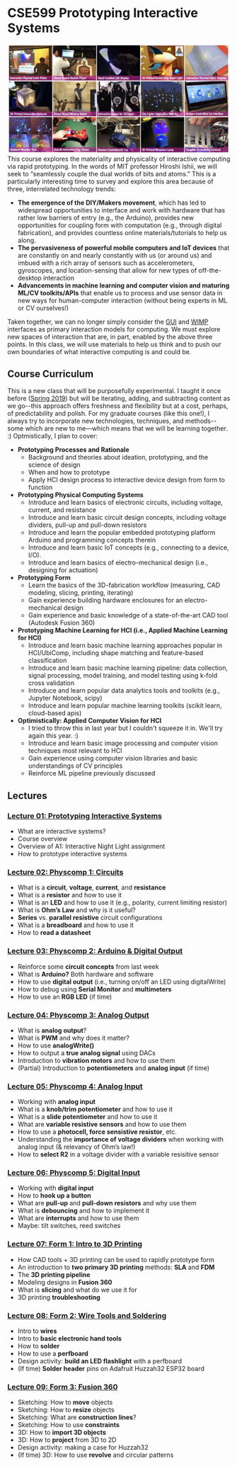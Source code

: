 # CSE599 Prototyping Interactive Systems
![Example assignments and projects from previous incarnations of this course: CMSC838f at UMD](https://github.com/jonfroehlich/CSE599Sp2019/blob/master/docs/ExampleAssignmentsAndProjects.jpg "Example assignments and projects")
This course explores the materiality and physicality of interactive computing via rapid prototyping. In the words of MIT professor Hiroshi Ishii, we will seek to “seamlessly couple the dual worlds of bits and atoms.” This is a particularly interesting time to survey and explore this area because of three, interrelated technology trends:

- **The emergence of the DIY/Makers movement**, which has led to widespread opportunities to interface and work with hardware that has rather low barriers of entry (e.g., the Arduino), provides new opportunities for coupling form with computation (e.g., through digital fabrication), and provides countless online materials/tutorials to help us along.
- **The pervasiveness of powerful mobile computers and IoT devices** that are constantly on and nearly constantly with us (or around us) and imbued with a rich array of sensors such as accelerometers, gyroscopes, and location-sensing that allow for new types of off-the-desktop interaction
- **Advancements in machine learning and computer vision and maturing ML/CV toolkits/APIs** that enable us to process and use sensor data in new ways for human-computer interaction (without being experts in ML or CV ourselves!)

Taken together, we can no longer simply consider the [GUI](https://en.wikipedia.org/wiki/Graphical_user_interface) and [WIMP](https://en.wikipedia.org/wiki/WIMP_%28computing) interfaces as primary interaction models for computing. We must explore new spaces of interaction that are, in part, enabled by the above three points. In this class, we will use materials to help us think and to push our own boundaries of what interactive computing is and could be. 

## Course Curriculum
This is a new class that will be purposefully experimental. I taught it once before ([Spring 2019](https://github.com/jonfroehlich/CSE599Sp2019)) but will be iterating, adding, and subtracting content as we go--this approach offers freshness and flexibility but at a cost, perhaps, of predictability and polish. For my graduate courses (like this one!), I always try to incorporate new technologies, techniques, and methods--some which are new to me—which means that we will be learning together. :) Optmistically, I plan to cover:

- **Prototyping Processes and Rationale**
  - Background and theories about ideation, prototyping, and the science of design
  - When and how to prototype
  - Apply HCI design process to interactive device design from form to function
- **Prototyping Physical Computing Systems**
  - Introduce and learn basics of electronic circuits, including voltage, current, and resistance
  - Introduce and learn basic circuit design concepts, including voltage dividers, pull-up and pull-down resistors
  - Introduce and learn the popular embedded prototyping platform Arduino and programming concepts therein
  - Introduce and learn basic IoT concepts (e.g., connecting to a device, I/O).
  - Introduce and learn basics of electro-mechanical design (i.e., designing for actuation)
- **Prototyping Form**
  - Learn the basics of the 3D-fabrication workflow (measuring, CAD modeling, slicing, printing, iterating)
  - Gain experience building hardware enclosures for an electro-mechanical design
  - Gain experience and basic knowledge of a state-of-the-art CAD tool (Autodesk Fusion 360)
- **Prototyping Machine Learning for HCI (i.e., Applied Machine Learning for HCI)**
  - Introduce and learn basic machine learning approaches popular in HCI/UbiComp, including shape matching and feature-based classification
  - Introduce and learn basic machine learning pipeline: data collection, signal processing, model training, and model testing using k-fold cross validation
  - Introduce and learn popular data analytics tools and toolkits (e.g., Jupyter Notebook, scipy)
  - Introduce and learn popular machine learning toolkits (scikit learn, cloud-based apis)
- **Optimistically: Applied Computer Vision for HCI**
  - I tried to throw this in last year but I couldn't squeeze it in. We'll try again this year. :)
  - Introduce and learn basic image processing and computer vision techniques most relevant to HCI
  - Gain experience using computer vision libraries and basic understandings of CV principles
  - Reinforce ML pipeline previously discussed
  
## Lectures
### [Lecture 01: Prototyping Interactive Systems](https://github.com/jonfroehlich/CSE599Au2019/blob/master/Lectures/CSE599_L01-PrototypingInteractiveSystems.pdf)
- What are interactive systems?
- Course overview
- Overview of A1: Interactive Night Light assignment
- How to prototype interactive systems

### [Lecture 02: Physcomp 1: Circuits](https://github.com/jonfroehlich/CSE599Au2019/blob/master/Lectures/CSE599_L02-PhysicalComputing1-Circuits.pdf)
- What is a **circuit**, **voltage**, **current**, and **resistance**
- What is a **resistor** and how to use it
- What is an **LED** and how to use it (e.g., polarity, current limiting resistor) 
- What is **Ohm’s Law** and why is it useful?
- **Series** vs. **parallel resistive** circuit configurations
- What is a **breadboard** and how to use it
- How to **read a datasheet**

### [Lecture 03: Physcomp 2: Arduino & Digital Output](https://github.com/jonfroehlich/CSE599Au2019/blob/master/Lectures/CSE599_L03-PhysicalComputing2-ArduinoAndOutput.pdf)
- Reinforce some **circuit concepts** from last week
- What is **Arduino?** Both hardware and software
- How to use **digital output** (i.e., turning on/off an LED using digitalWrite) 
- How to debug using **Serial Monitor** and **multimeters**
- How to use an **RGB LED** (if time)

### [Lecture 04: Physcomp 3: Analog Output](https://github.com/jonfroehlich/CSE599Au2019/blob/master/Lectures/CSE599_L04-PhysicalComputing3-AnalogOutput.pdf)
- What is **analog output**?
- What is **PWM** and why does it matter?
- How to use **analogWrite()**
- How to output a **true analog signal** using DACs
- Introduction to **vibration motors** and how to use them
- (Partial) Introduction to **potentiometers** and **analog input** (if time)

### [Lecture 05: Physcomp 4: Analog Input](https://github.com/jonfroehlich/CSE599Au2019/blob/master/Lectures/CSE599_L05-PhysicalComputing4-AnalogInput.pdf)
- Working with **analog input**
- What is a **knob/trim potentiometer** and how to use it
- What is a **slide potentiometer** and how to use it
- What are **variable resistive sensors** and how to use them
- How to use a **photocell, force sensistive resistor**, etc.
- Understanding the **importance of voltage dividers** when working with analog input (& relevancy of Ohm’s law!)
- How to **select R2** in a voltage divider with a variable resisitive sensor

### [Lecture 06: Physcomp 5: Digital Input](https://github.com/jonfroehlich/CSE599Au2019/blob/master/Lectures/CSE599_L06-PhysicalComputing5-DigitalInput.pdf)
- Working with **digital input**
- How to **hook up a button**
- What are **pull-up** and **pull-down resistors** and why use them
- What is **debouncing** and how to implement it
- What are **interrupts** and how to use them
- Maybe: tilt switches, reed switches

### [Lecture 07: Form 1: Intro to 3D Printing](https://github.com/jonfroehlich/CSE599Au2019/blob/master/Lectures/CSE599_L07-PrototypingForm1-3DPrinting.pdf)
- How CAD tools + 3D printing can be used to rapidly prototype form
- An introduction to **two primary 3D printing** methods: **SLA** and **FDM**
- The **3D printing pipeline**
- Modeling designs in **Fusion 360**
- What is **slicing** and what do we use it for
- 3D printing **troubleshooting**

### [Lecture 08: Form 2: Wire Tools and Soldering](https://github.com/jonfroehlich/CSE599Au2019/blob/master/Lectures/CSE599_L08-PrototypingForm2-WireToolsAndSoldering.pdf)
- Intro to **wires**
- Intro to **basic electronic hand tools**
- How to **solder**
- How to use a **perfboard**
- Design activity: **build an LED flashlight** with a perfboard
- (If time) **Solder header** pins on Adafruit Huzzah32 ESP32 board

### [Lecture 09: Form 3: Fusion 360](https://github.com/jonfroehlich/CSE599Au2019/blob/master/Lectures/CSE599_L09-PrototypingForm2-Fusion360.pdf)
- Sketching: How to **move** objects 
- Sketching: How to **resize** objects 
- Sketching: What are **construction lines**? 
- Sketching: How to use **constraints**
- 3D: How to **import 3D objects**
- 3D: How to **project** from 3D to 2D
- Design activity: making a case for Huzzah32
- (If time) 3D: How to use **revolve** and circular patterns
